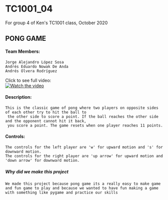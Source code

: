 # TC1001_04
For group 4 of Ken's TC1001 class, October 2020

## PONG GAME

#### Team Members:
    Jorge Alejandro López Sosa
    Andrés Eduardo Nowak De Anda
    Andrés Olvera Rodríguez

Click to see full video:\
[![Watch the video](https://i.imgur.com/sNqwNjK.gif)](https://youtu.be/maDIb-jdNWM)


#### Description:
    This is the classic game of pong where two players on opposite sides of each other try to hit the ball to
     the other side to score a point. If the ball reaches the other side and the opponent cannot hit it back, 
     you score a point. The game resets when one player reaches 11 points.

#### Controls:
    The controls for the left player are 'w' for upward motion and 's' for downward motion.
    The controls for the right player are 'up arrow' for upward motion and 'down arrow' for downward motion.


##### Why did we make this project
    We made this project because pong game its a really easy to make game
    and fun game to play and because we wanted to have fun making a game
    with something like pygame and practice our skills